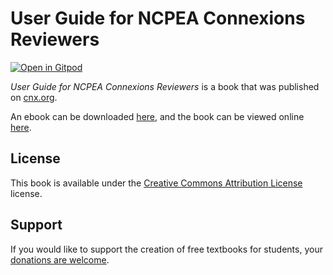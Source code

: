 # User Guide for NCPEA Connexions Reviewers

[![Open in Gitpod](https://gitpod.io/button/open-in-gitpod.svg)](https://gitpod.io/from-referrer/)

_User Guide for NCPEA Connexions Reviewers_ is a book that was published on [cnx.org](https://cnx.org/).

An ebook can be downloaded [here](https://github.com/cnx-user-books/cnxbook-user-guide-for-ncpea-connexions-reviewers/releases/latest), and the book can be viewed online [here](https://github.com/cnx-user-books/cnxbook-user-guide-for-ncpea-connexions-reviewers/releases/latest).

## License
This book is available under the [Creative Commons Attribution License](./LICENSE) license.

## Support
If you would like to support the creation of free textbooks for students, your [donations are welcome](https://riceconnect.rice.edu/donation/support-openstax-banner).
